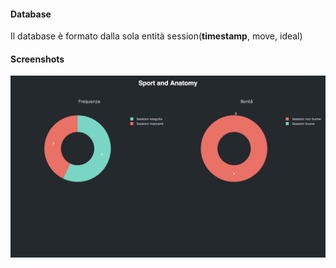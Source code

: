 #### Database
Il database è formato dalla sola entità session(__timestamp__, move, ideal)

#### Screenshots
![alt text](https://github.com/francescobarbarulo/sportandanatomy/blob/master/screenshots/2018-08-30-12.46.11.png)
